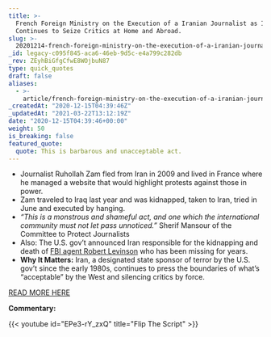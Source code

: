 ```yaml
---
title: >-
  French Foreign Ministry on the Execution of a Iranian Journalist as Iran
  Continues to Seize Critics at Home and Abroad.
slug: >-
  20201214-french-foreign-ministry-on-the-execution-of-a-iranian-journalist-as-iran-continues-to-seize-critics-at-home-and-abroad
_id: legacy-c095f845-aca6-46eb-9d5c-e4a799c282db
_rev: ZEyhBiGfgCfwE8WOjbuN87
type: quick_quotes
draft: false
aliases:
  - >-
    article/french-foreign-ministry-on-the-execution-of-a-iranian-journalist-as-iran-continues-to-seize-critics-at-home-and-abroad/
_createdAt: "2020-12-15T04:39:46Z"
_updatedAt: "2021-03-22T13:12:19Z"
date: "2020-12-15T04:39:46+00:00"
weight: 50
is_breaking: false
featured_quote:
  quote: This is barbarous and unacceptable act.
---
```


- Journalist Ruhollah Zam fled from Iran in 2009 and lived in France where he managed a website that would highlight protests against those in power.
- Zam traveled to Iraq last year and was kidnapped, taken to Iran, tried in June and executed by hanging.
- _“This is a monstrous and shameful act, and one which the international community must not let pass unnoticed.”_ Sherif Mansour of the Committee to Protect Journalists
- Also: The U.S. gov’t announced Iran responsible for the kidnapping and death of [FBI agent Robert Levinson](https://www.cnn.com/2020/12/14/politics/bob-levinson-iran-sanctions/index.html) who has been missing for years.
- **Why It Matters:** Iran, a designated state sponsor of terror by the U.S. gov’t since the early 1980s, continues to press the boundaries of what’s “acceptable” by the West and silencing critics by force.

[READ MORE HERE](https://apnews.com/article/middle-east-iran-journalists-espionage-151ce445a43f3e99a2e086b895ca5588)

**Commentary:**

{{< youtube id="EPe3-rY_zxQ" title="Flip The Script" >}}
